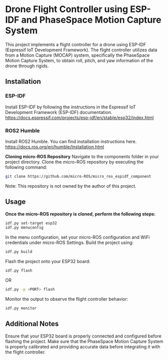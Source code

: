 # Drone Flight Controller using ESP-IDF and PhaseSpace Motion Capture System

This project implements a flight controller for a drone using ESP-IDF (Espressif IoT Development Framework). The flight controller utilizes data from a Motion Capture (MOCAP) system, specifically the PhaseSpace Motion Capture System, to obtain roll, pitch, and yaw information of the drone through rigids.

## Installation
### ESP-IDF
Install ESP-IDF by following the instructions in the Espressif IoT Development Framework (ESP-IDF) documentation.
https://docs.espressif.com/projects/esp-idf/en/stable/esp32/index.html 

### ROS2 Humble
Install ROS2 Humble. You can find installation instructions here. 
https://docs.ros.org/en/humble/Installation.html

**Cloning micro-ROS Repository**
Navigate to the components folder in your project directory.
Clone the micro-ROS repository by executing the following command:
```bash
git clone https://github.com/micro-ROS/micro_ros_espidf_component
```
Note: This repository is not owned by the author of this project.

## Usage

**Once the micro-ROS repository is cloned, perform the following steps:**

```bash
idf.py set-target esp32
idf.py menuconfig
```
In the menu configuration, set your micro-ROS configuration and WiFi credentials under micro-ROS Settings.
Build the project using:
```bash
idf.py build
```
Flash the project onto your ESP32 board:
```bash
idf.py flash
```
OR
```bash
idf.py -p <PORT> flash 
```
Monitor the output to observe the flight controller behavior:
```bash
idf.py monitor
```
## Additional Notes
Ensure that your ESP32 board is properly connected and configured before flashing the project.
Make sure that the PhaseSpace Motion Capture System is properly calibrated and providing accurate data before integrating it with the flight controller.
